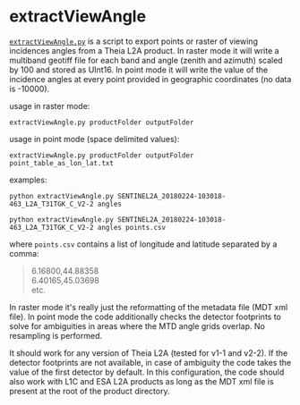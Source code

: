 # extractViewAngle
[`extractViewAngle.py`](https://github.com/sgascoin/extractViewAngle/blob/master/extractViewAngle.py)  is a script to export points or raster of viewing incidences angles from a Theia L2A product. In raster mode it will write a multiband geotiff file for each band and angle (zenith and azimuth) scaled by 100 and stored as UInt16. In point mode it will write the value of the incidence angles at every point provided in geographic coordinates (no data is -10000).

usage in raster mode: 

`extractViewAngle.py productFolder outputFolder`

usage in point mode (space delimited values): 

`extractViewAngle.py productFolder outputFolder point_table_as_lon_lat.txt`

examples:

`python extractViewAngle.py SENTINEL2A_20180224-103018-463_L2A_T31TGK_C_V2-2 angles`

`python extractViewAngle.py SENTINEL2A_20180224-103018-463_L2A_T31TGK_C_V2-2 angles points.csv`

where `points.csv` contains a list of longitude and latitude separated by a comma:

> 6.16800,44.88358  
> 6.40165,45.03698  
etc.

In raster mode it's really just the reformatting of the metadata file (MDT xml file). In point mode the code additionally checks the detector footprints to solve for ambiguities in areas where the MTD angle grids overlap. No resampling is performed.

It should work for any version of Theia L2A (tested for v1-1 and v2-2). If the detector footprints are not available, in case of ambiguity the code takes the value of the first detector by default. In this configuration, the code should also work with L1C and ESA L2A products as long as the MDT xml file is present at the root of the product directory.
